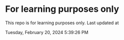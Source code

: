 # For learning purposes only
This repo is for learning purposes only.
Last updated at

Tuesday, February 20, 2024 5:39:26 PM

